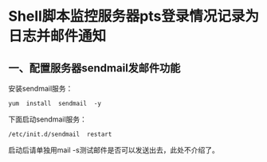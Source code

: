  # Shell脚本监控服务器pts登录情况记录为日志并邮件通知
 
## 一、配置服务器sendmail发邮件功能
 
 安装sendmail服务：
```
yum  install  sendmail  -y
```

 下面启动sendmail服务：
```
/etc/init.d/sendmail  restart
```

启动后请单独用mail -s测试邮件是否可以发送出去，此处不介绍了。
